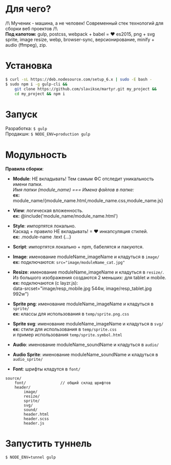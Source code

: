 # Для чего?  
/!\ Мученик - машина, а не человек! Современный стек технологий для сборки веб проектов /!\    
**Под капотом:**
gulp, postcss, webpack + babel = ❤ es2015, png + svg sprite, image resize, webp, browser-sync, версионирование, minify + audio (ffmpeg), zip.

# Установка
```sh
$ curl -sL https://deb.nodesource.com/setup_6.x | sudo -E bash -
$ sudo npm i -g gulp-cli &&
    git clone https://github.com/slavikse/martyr.git my_project &&
    cd my_project && npm i
```
# Запуск
Разработка: ```$ gulp```   
Продакшн: ```$ NODE_ENV=production gulp```

# Модульность
**Правила сборки**:   
* **Module**: НЕ вкладывать! Тем самым ФС отследит уникальность имени папки.   
  *Имя папки (module_name) === Имена файлов в папке:*   
  **ex:** module_name/{module_name.html,module_name.css,module_name.js}

* **View**: логическая вложенность.   
  **ex:** @include('module_name/module_name.html')   

* **Style**: импортятся локально.   
    Каскад + правило НЕ вкладывать! = ❤ инкапсуляция стилей.   
  **ex:** .module-name .text {...}

* **Script**: импортятся локально + npm, бабелятся и пакуются.

* **Image**: именование moduleName_imageName и кладуться в ```image/```  
  **ex:** подключаются: ``` src="image/moduleName_cat.jpg" ```
  
* **Resize**: именование moduleName_imageName и кладуться в ```resize/```.   
  Из большого изображения создаются 2 меньших: для tablet и mobile.    
  **ex:** подключаются (с layzr.js):  
    data-srcset="image/resp_mobile.jpg 544w, image/resp_tablet.jpg 992w")   

* **Sprite png**: именование moduleName_imageName и кладуться в ```sprite/```   
  **ex:** классы для использования в ```temp/sprite.png.css```

* **Sprite svg**: именование moduleName_imageName и кладуться в ```svg/```   
  **ex:** стили для использования в ```temp/sprite.css```   
    и пример использования ```temp/sprite.symbol.html```

* **Audio**: именование moduleName_soundName и кладуться в ```audio/```

* **Audio Sprite**: именование moduleName_soundName и кладуться в ```audio_sprite/```

* **Font**: шрифты кладутся в ```font/```   

```
source/
    font/               // общий склад шрифтов
    header/
        image/
        resize/
        sprite/
        svg/
        sound/
        header.html
        header.scss
        header.js
```
# Запустить туннель
```sh
$ NODE_ENV=tunnel gulp
```
